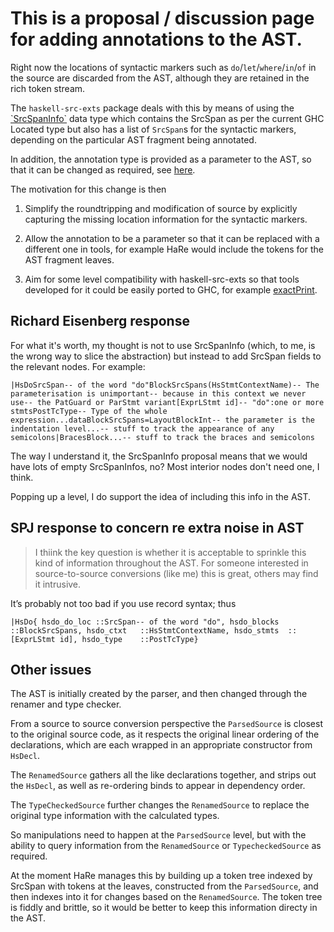 # This is a proposal / discussion page for adding annotations to the AST.


Right now the locations of syntactic markers such as `do`/`let`/`where`/`in`/`of` in the source are discarded from the AST, although they are retained in the rich token stream.


The `haskell-src-exts` package deals with this by means of using the [ \`SrcSpanInfo\`](http://hackage.haskell.org/package/haskell-src-exts-1.15.0.1/docs/Language-Haskell-Exts-SrcLoc.html#t:SrcSpanInfo) data type which contains the SrcSpan as per the current GHC Located type but also has a list of `SrcSpan`s for the  syntactic markers, depending on the particular AST fragment being annotated.


In addition, the annotation type is provided as a parameter to the AST, so that it can be changed as required, see [ here](http://hackage.haskell.org/package/haskell-src-exts-1.15.0.1/docs/Language-Haskell-Exts-Annotated-Syntax.html#t:Annotated).


The motivation for this change is then

1. Simplify the roundtripping and modification of source by explicitly capturing the missing location information for the syntactic markers.

1. Allow the annotation to be a parameter so that it can be replaced with a different one in tools, for example HaRe would include the tokens for the AST fragment leaves.

1. Aim for some level compatibility with haskell-src-exts so that tools developed for it could be easily ported to GHC, for example [ exactPrint](http://hackage.haskell.org/package/haskell-src-exts-1.15.0.1/docs/Language-Haskell-Exts-Annotated-ExactPrint.html#v:exactPrint).

## Richard Eisenberg response


For what it's worth, my thought is not to use SrcSpanInfo (which, to me, is the wrong way to slice the abstraction) but instead to add SrcSpan fields to the relevant nodes. For example:

```
|HsDoSrcSpan-- of the word "do"BlockSrcSpans(HsStmtContextName)-- The parameterisation is unimportant-- because in this context we never use-- the PatGuard or ParStmt variant[ExprLStmt id]-- "do":one or more stmtsPostTcType-- Type of the whole expression...dataBlockSrcSpans=LayoutBlockInt-- the parameter is the indentation level...-- stuff to track the appearance of any semicolons|BracesBlock...-- stuff to track the braces and semicolons
```


The way I understand it, the SrcSpanInfo proposal means that we would have lots of empty SrcSpanInfos, no? Most interior nodes don't need one, I think.


Popping up a level, I do support the idea of including this info in the AST.

## SPJ response to concern re extra noise in AST

>
> I thiink the key question is whether it is acceptable to sprinkle this kind of information throughout the AST. For someone interested in source-to-source conversions (like me) this is great, others may find it intrusive.


It’s probably not too bad if you use record syntax; thus

```
|HsDo{ hsdo_do_loc ::SrcSpan-- of the word "do", hsdo_blocks ::BlockSrcSpans, hsdo_ctxt   ::HsStmtContextName, hsdo_stmts  ::[ExprLStmt id], hsdo_type    ::PostTcType}
```

## Other issues


The AST is initially created by the parser, and then changed through the renamer and type checker.


From a source to source conversion perspective the `ParsedSource` is closest to the original source code, as it respects the original linear ordering of the declarations, which are each wrapped in an appropriate constructor from `HsDecl`.


The `RenamedSource` gathers all the like declarations together, and strips out the `HsDecl`, as well as re-ordering binds to appear in dependency order.


The `TypeCheckedSource` further changes the `RenamedSource` to replace the original type information with the calculated types.


So manipulations need to happen at the `ParsedSource` level, but with the ability to query information from the `RenamedSource` or `TypecheckedSource` as required.


At the moment HaRe manages this by building up a token tree indexed by SrcSpan with tokens at the leaves, constructed from the `ParsedSource`, and then indexes into it for changes based on the `RenamedSource`.  The token tree is fiddly and brittle, so it would be better to keep this information directy in the AST.
